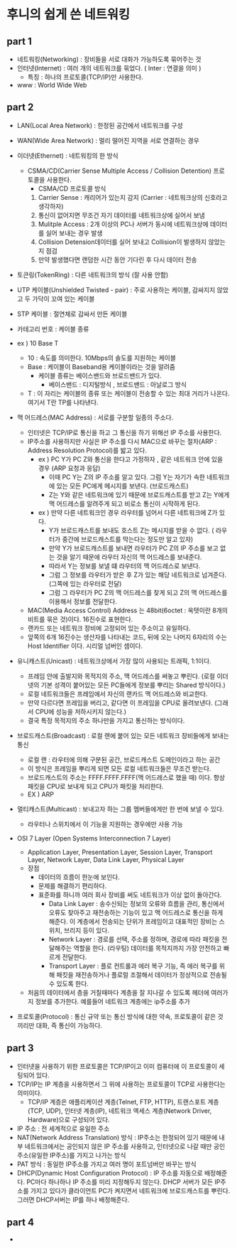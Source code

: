 # 후니의 쉽게 쓴 네트워킹

## part 1

- 네트워킹(Networking) : 장비들을 서로 대화가 가능하도록 묶어주는 것
- 인터넷(Internet) : 여러 개의 네트워크를 묶었다. ( Inter : 연결을 의미 )
  - 특징 : 하나의 프로토콜(TCP/IP)만 사용한다.
- www : World Wide Web

## part 2

- LAN(Local Area Network) : 한정된 공간에서 네트워크를 구성
- WAN(Wide Area Network) : 멀리 떨어진 지역을 서로 연결하는 경우

- 이더넷(Ethernet) : 네트워킹의 한 방식
  - CSMA/CD(Carrier Sense Multiple Access / Collision Detention) 프로토콜을 사용한다.
    - CSMA/CD 프로토콜 방식
    1. Carrier Sense : 캐리어가 있는지 감지 (Carrier : 네트워크상의 신호라고 생각하자)
    2. 통신이 없어지면 무조건 자기 데이터를 네트워크상에 실어서 보냄
    3. Mulitple Access : 2개 이상의 PC나 서버가 동시에 네트워크상에 데이터를 실어 보내는 경우 발생 
    4. Collision Detension데이터를 실어 보내고 Collision이 발생하지 않았는지 점검
    5. 만약 발생했다면 랜덤한 시간 동안 기다린 후 다시 데이터 전송

- 토큰링(TokenRing) : 다른 네트워크의 방식 (잘 사용 안함)
- UTP 케이블(Unshielded Twisted - pair) : 주로 사용하는 케이블, 감싸지지 않았고 두 가닥이 꼬여 있는 케이블
- STP 케이블 : 절연체로 감싸서 만든 케이블
- 카테고리 번호 : 케이블 종류
- ex ) 10 Base T 
  - 10 : 속도를 의미한다. 10Mbps의 솔도를 지원하는 케이블
  - Base : 케이블이 Baseband용 케이블이라는 것을 알려줌
    - 케이블 종류는 베이스밴드와 브로드밴드가 있다.
      - 베이스밴드 : 디지털방식 , 브로드밴드 : 아날로그 방식
  - T : 이 자리는 케이블의 종류 또는 케이블이 전송할 수 있는 최대 거리가 나온다. 여기서 T란 TP를 나타낸다.
- 맥 어드레스(MAC Address) : 서로를 구분할 일종의 주소다.
  - 인터넷은 TCP/IP로 통신을 하고 그 통신을 하기 위해선 IP 주소를 사용한다.
  - IP주소를 사용하지만 사실은 IP 주소를 다시 MAC으로 바꾸는 절차(ARP : Address Resolution Protocol)를 밟고 있다.
    - ex ) PC Y가 PC Z와 통신을 한다고 가정하자 , 같은 네트워크 안에 있을 경우 (ARP 요청과 응답)
      - 이때 PC Y는 Z의 IP 주소를 알고 있다. 그럼 Y는 자기가 속한 네트워크에 있는 모든 PC에게 메시지를 보낸다. (브로드캐스트)
      - Z는 Y와 같은 네트워크에 있기 때문에 브로드캐스트를 받고 Z는 Y에게 맥 어드레스를 알려주게 되고 비로소 통신이 시작하게 된다.
    - ex ) 만약 다른 네트워크인 경우 라우터를 넘어서 다른 네트워크에 Z가 있다.
      - Y가 브로드캐스트를 보내도 호스트 Z는 메시지를 받을 수 없다. ( 라우터가 중간에 브로드캐스트를 막는다는 정도만 알고 있자)
      - 만약 Y가 브로드캐스트를 보내면 라우터가 PC Z의 IP 주소를 보고 없는 것을 알기 때문에 라우터 자신의 맥 어드레스를 보내준다.
      - 따라서 Y는 정보를 보낼 떄 라우터의 맥 어드레스로 보낸다.
      - 그럼 그 정보를 라우터가 받은 후 Z가 있는 해당 네트워크로 넘겨준다. (그쪽에 있는 라우터로 전달)
      - 그럼 그 라우터가 PC Z의 맥 어드레스를 찾게 되고 Z의 맥 어드레스를 이용해서 정보를 전달한다.
  - MAC(Media Access Control) Address 는 48bit(6octet : 옥텟이란 8개의 비트를 묶은 것)이다. 16진수로 표현한다.
  - 랜카드 또는 네트워크 장비에 고정되어 있는 주소이고 유일하다.
  - 앞쪽의 6개 16진수는 생산자를 나타내는 코드, 뒤에 오는 나머지 6자리의 수는 Host Identifier 이다. 시리얼 넘버인 셈이다.
- 유니캐스트(Unicast) : 네트워크상에서 가장 많이 사용되는 트래픽, 1:1이다.
  - 프레임 안에 출발지와 목적지의 주소, 맥 어드레스를 써놓고 뿌린다. (로컬 이더넷의 기본 성격이 붙어있는 모든 PC들에게 정보를 뿌리는 Shared 방식이다.)
  - 로컬 네트워크들은 프레임에서 자신의 랜카드 맥 어드레스와 비교한다.
  - 만약 다르다면 프레임을 버리고, 같다면 이 프레임을 CPU로 올려보낸다. (그래서 CPU에 성능을 저하시키지 않는다.)
  - 결국 특정 목적지의 주소 하나만을 가지고 통신하는 방식이다.
- 브로드캐스트(Broadcast) : 로컬 랜에 붙어 있는 모든 네트워크 장비들에게 보내는 통신
  - 로컬 랜 : 라우터에 의해 구분된 공간, 브로드캐스트 도메인이라고 하는 공간
  - 이 방식은 프레임을 뿌리게 되면 모든 로컬 네트워크들은 무조건 받는다.
  - 브로드캐스트의 주소는 FFFF.FFFF.FFFF(맥 어드레스로 했을 때) 이다. 항상 패킷을 CPU로 보내게 되고 CPU가 패킷을 처리한다.
  - EX ) ARP
- 멀티캐스트(Multicast) : 보내고자 하는 그룹 멤버들에게만 한 번에 보낼 수 있다.
  - 라우터나 스위치에서 이 기능을 지원하는 경우에만 사용 가능
- OSI 7 Layer (Open Systems Interconnection 7 Layer)
  - Application Layer, Presentation Layer, Session Layer, Transport Layer, Network Layer, Data Link Layer, Physical Layer
  - 장점
    - 데이터의 흐름이 한눈에 보인다.
    - 문제를 해결하기 편리하다.
    - 표준화를 하니까 여러 회사 장비를 써도 네트워크가 이상 없이 돌아간다.
      - Data Link Layer : 송수신되는 정보의 오류와 흐름을 관리, 통신에서 오류도 찾아주고 재전송하는 기능이 있고 맥 어드레스로 통신을 하게 해준다. 이 계층에서 전송되는 단위가 프레임이고 대표적인 장비는 스위치, 브리지 등이 있다.
      - Network Layer : 경로를 선택, 주소를 정하며, 경로에 따라 패킷을 전달해주는 역할을 한다. (라우팅) 데이터를 목적지까지 가장 안전하고 빠르게 전달한다.
      - Transport Layer : 플로 컨트롤과 에러 복구 기능, 즉 에러 복구를 위해 패킷을 재전송하거나 플로럴 조절해서 데이터가 정상적으로 전송될 수 있도록 한다.
  - 처음의 데이터에서 층을 거칠때마다 계층을 잘 지나갈 수 있도록 헤더에 여러가지 정보를 추가한다. 예를들어 네트워크 계층에는 ip주소를 추가
- 프로토콜(Protocol) : 통신 규약 또는 통신 방식에 대한 약속, 프로토콜이 같은 것 끼리만 대화, 즉 통신이 가능하다.

## part 3

- 인터넷을 사용하기 위한 프로토콜은 TCP/IP이고 이미 컴퓨터에 이 프로토콜이 세팅되어 있다.
- TCP/IP는 IP 계층을 사용하면서 그 위에 사용하는 프로토콜이 TCP로 사용한다는 의미이다.
  - TCP/IP 계층은 애플리케이션 계층(Telnet, FTP, HTTP), 트랜스포트 계층(TCP, UDP), 인터넷 계층(IP), 네트워크 엑세스 계층(Network Driver, Hardware)으로 구성되어 있다.
- IP 주소 : 전 세계적으로 유일한 주소
- NAT(Network Address Translation) 방식 :  IP주소는 한정되어 있기 때문에 내부 네트워크에서는 공인되지 않은 IP 주소를 사용하고, 인터넷으로 나갈 때만 공인 주소(유일한 IP주소)를 가지고 나가는 방식
- PAT 방식 : 동일한 IP주소를 가지고 여러 명이 포트넘버만 바꾸는 방식
- DHCP(Dynamic Host Configuration Protocol) : IP 주소를 자동으로 배정해준다. PC마다 하나하나 IP 주소를 미리 지정해두지 않는다. DHCP 서버가 모든 IP주소를 가지고 있다가 클라이언트 PC가 켜지면서 네트워크에 브로드캐스트를 뿌린다. 그러면 DHCP서버는 IP를 하나 배정해준다.

## part 4

- 
